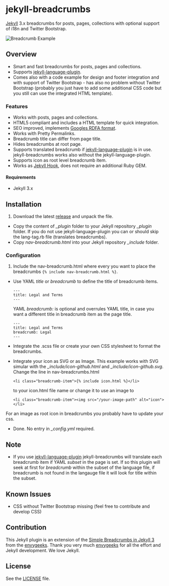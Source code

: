 # jekyll-breadcrumbs
[Jekyll](https://jekyllrb.com) 3.x breadcrumbs for posts, pages, collections with optional support of i18n and Twitter Bootstrap.

![Breadcrumb Example](https://github.com/git-no/jekyll-breadcrumbs/blob/master/breadcrumb-example.png)

## Overview
* Smart and fast breadcrumbs for posts, pages and collections.  
* Supports [jekyll-language-plugin](https://github.com/vwochnik/jekyll-language-plugin).   
* Comes also with a code example for design and footer integration and with support of Twitter Bootstrap - has also no problem without Twitter Bootstrap (probably you just have to add some additional CSS code but you still can use the integrated HTML template).

### Features

- Works with posts, pages and collections.
- HTML5 compliant and includes a HTML template for quick integration.
- SEO improved, implements [Googles RDFA format](https://developers.google.com/structured-data/breadcrumbs).
- Works with Pretty Permalinks.
- Breadcrumb title can differ from page title.
- Hides breadcrumbs at root page.
- Supports translated breadcrumb if [jekyll-language-plugin](https://github.com/vwochnik/jekyll-language-plugin) is in use. jekyll-breadcrumbs works also without the jekyll-language-plugin.
- Supports icon as root level breadcrumb item.
- Works as [Jekyll Hook](https://jekyllrb.com/docs/plugins/#hooks), does not require an additional Ruby GEM.

#### Requirements
* Jekyll 3.x

## Installation

1. Download the latest [release](https://github.com/git-no/jekyll-breadcrumbs/releases) and unpack the file.
- Copy the content of *_plugin* folder to your Jekyll repository *_plugin* folder. If you do not use jekyll-language-plugin you can or should skip the lang-tag.rb file (translates breadcrumbs).
- Copy *nav-breadcrumb.html* into your Jekyll repository *_include* folder.

### Configuration
1. Include the nav-breadcrumb.html where every you want to place the breadcrumbs ``` {% include nav-breadcrumb.html %} ```.
* Use YAML *title* or *breadcrumb* to define the title of breadcrumb items.

  ```
  ---
  title: Legal and Terms
  ---
  ```  
  YAML *breadcrumb:* is optional and overrules YAML title, in case you want a different title in breadcrumb item as the page title.
  ```
  ---
  title: Legal and Terms
  breadcrumb: Legal
  ---
  ```  
* Integrate the .scss file or create your own CSS stylesheet to format the breadcrumbs.
* Integrate your icon as SVG or as Image. This example works with SVG simular with the *_include/icon-github.html* and *_include/icon-github.svg*.
Change the line in nav-breadcrumbs.html

  ```
  <li class="breadcrumb-item">{% include icon.html %}</li>
  ```
  to your icon.html file name or change it to use an image to
  ```
  <li class="breadcrumb-item"><img src="/your-image-path" alt="icon"></li>
  ```
For an image as root icon in breadcrumbs you probably have to update your css.
* Done. No entry in *_config.yml* required.

## Note
* If you use [jekyll-language-plugin](https://github.com/vwochnik/jekyll-language-plugin) jekyll-breadcrumbs will translate each breadcrumb item if YAML *subset* in the page is set. If so this plugin will seek at first for *breadcrumb* within the subset of the language file, if breadcrumb is not found in the langauge file it will look for title within the subset.

## Known Issues
* CSS without Twitter Bootstrap missing (feel free to contribute and develop CSS)

## Contribution
This Jekyll plugin is an extension of the [Simple Breadcrumbs in Jekyll 3](https://envygeeks.io/2015/12/06/super-simple-breadcrumbs-in-jekyll-3-0/) from the [envygeeks](https://github.com/envygeeks). Thank you very much [envygeeks](https://github.com/envygeeks) for all the effort and Jekyll development. We love Jekyll.

## License

See the [LICENSE](https://github.com/jekyll/jekyll/blob/master/LICENSE) file.
